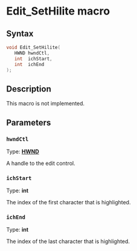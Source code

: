 # Edit_SetHilite macro

## Syntax

```cpp
void Edit_SetHilite(
   HWND hwndCtl,
   int  ichStart,
   int  ichEnd
);
```

## Description

This macro is not implemented.

## Parameters

### `hwndCtl`

Type: **[HWND](https://learn.microsoft.com/windows/desktop/WinProg/windows-data-types)**

A handle to the edit control.

### `ichStart`

Type: **int**

The index of the first character that is highlighted.

### `ichEnd`

Type: **int**

The index of the last character that is highlighted.